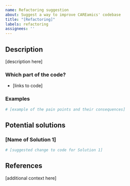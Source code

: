 ```yaml
---
name: Refactoring suggestion
about: Suggest a way to improve CAREamics' codebase
title: "[Refactoring]"
labels: refactoring
assignees: ''
---
```


## Description
<!-- A description of the current pain points. -->

[description here]

### Which part of the code?

- [links to code]

### Examples

``` python
# [example of the pain points and their consequences]
```

## Potential solutions

<!-- Describe potential solutions in different sections. -->

### [Name of Solution 1]

<!-- A description of a potential solution. -->

``` python
# [suggested change to code for Solution 1]
```

## References

<!-- Add any other context, links to other codebase, PEP, best practices, etc. that could help understand or validate the solution -->

[additional context here]
